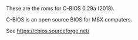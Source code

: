 These are the roms for C-BIOS 0.29a (2018).

C-BIOS is an open source BIOS for MSX computers. 

See https://cbios.sourceforge.net/
